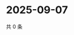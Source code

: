 # 2025-09-07

共 0 条

<!-- BEGIN ZHIHUQUESTIONS -->
<!-- 最后更新时间 Sun Sep 07 2025 11:28:32 GMT+0800 (China Standard Time) -->

<!-- END ZHIHUQUESTIONS -->
